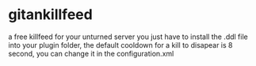 # gitankillfeed
a free killfeed for your unturned server
you just have to install the .ddl file into your plugin folder, the default cooldown for a kill to disapear is 8 second,
you can change it in the configuration.xml
